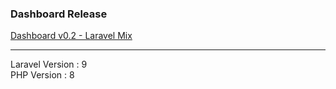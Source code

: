 <h3>Dashboard Release</h3>
<a href="https://github.com/myprojectpips/dashboardv0.2" target="_blank">Dashboard v0.2 - Laravel Mix</a>

<hr>
<p>
    Laravel Version : 9 <br>
    PHP Version : 8
</p>
